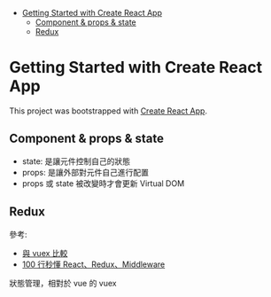 - [Getting Started with Create React App](#getting-started-with-create-react-app)
  - [Component & props & state](#component--props--state)
  - [Redux](#redux)

# Getting Started with Create React App

This project was bootstrapped with [Create React App](https://github.com/facebook/create-react-app).

## Component & props & state

- state: 是讓元件控制自己的狀態
- props: 是讓外部對元件自己進行配置
- props 或 state 被改變時才會更新 Virtual DOM

## Redux

參考:

- [與 vuex 比較](https://lq782655835.github.io/blogs/react/diff-vuex-redux.html)
- [100 行秒懂 React、Redux、Middleware](https://medium.com/@shizukuichi/100-%E8%A1%8C%E7%A7%92%E6%87%82-react-redux-middleware-52ac75d169fe)

狀態管理，相對於 vue 的 vuex
